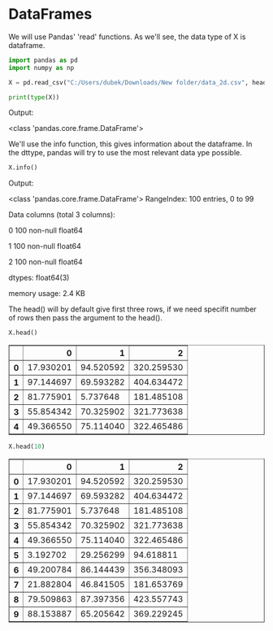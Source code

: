 
# DataFrames

We will use Pandas' 'read' functions. As we'll see, the data type of X is dataframe.


```python
import pandas as pd
import numpy as np

X = pd.read_csv("C:/Users/dubek/Downloads/New folder/data_2d.csv", header=None)

print(type(X))
```

Output:

<class 'pandas.core.frame.DataFrame'>
    

We'll use the info function, this gives information about the dataframe. In the dttype, pandas will try to use the most relevant data ype possible.


```python
X.info()
```
Output:

<class 'pandas.core.frame.DataFrame'>
RangeIndex: 100 entries, 0 to 99
    
Data columns (total 3 columns):
    
0    100 non-null float64
    
1    100 non-null float64
    
2    100 non-null float64
    
dtypes: float64(3)
    
memory usage: 2.4 KB
    
    

The head() will by default give first three rows, if we need specifit number of rows then pass the argument to the head().


```python
X.head()
```




<div>

<table border="1" class="dataframe">
  <thead>
    <tr style="text-align: right;">
      <th></th>
      <th>0</th>
      <th>1</th>
      <th>2</th>
    </tr>
  </thead>
  <tbody>
    <tr>
      <th>0</th>
      <td>17.930201</td>
      <td>94.520592</td>
      <td>320.259530</td>
    </tr>
    <tr>
      <th>1</th>
      <td>97.144697</td>
      <td>69.593282</td>
      <td>404.634472</td>
    </tr>
    <tr>
      <th>2</th>
      <td>81.775901</td>
      <td>5.737648</td>
      <td>181.485108</td>
    </tr>
    <tr>
      <th>3</th>
      <td>55.854342</td>
      <td>70.325902</td>
      <td>321.773638</td>
    </tr>
    <tr>
      <th>4</th>
      <td>49.366550</td>
      <td>75.114040</td>
      <td>322.465486</td>
    </tr>
  </tbody>
</table>
</div>




```python
X.head(10)
```




<div>

<table border="1" class="dataframe">
  <thead>
    <tr style="text-align: right;">
      <th></th>
      <th>0</th>
      <th>1</th>
      <th>2</th>
    </tr>
  </thead>
  <tbody>
    <tr>
      <th>0</th>
      <td>17.930201</td>
      <td>94.520592</td>
      <td>320.259530</td>
    </tr>
    <tr>
      <th>1</th>
      <td>97.144697</td>
      <td>69.593282</td>
      <td>404.634472</td>
    </tr>
    <tr>
      <th>2</th>
      <td>81.775901</td>
      <td>5.737648</td>
      <td>181.485108</td>
    </tr>
    <tr>
      <th>3</th>
      <td>55.854342</td>
      <td>70.325902</td>
      <td>321.773638</td>
    </tr>
    <tr>
      <th>4</th>
      <td>49.366550</td>
      <td>75.114040</td>
      <td>322.465486</td>
    </tr>
    <tr>
      <th>5</th>
      <td>3.192702</td>
      <td>29.256299</td>
      <td>94.618811</td>
    </tr>
    <tr>
      <th>6</th>
      <td>49.200784</td>
      <td>86.144439</td>
      <td>356.348093</td>
    </tr>
    <tr>
      <th>7</th>
      <td>21.882804</td>
      <td>46.841505</td>
      <td>181.653769</td>
    </tr>
    <tr>
      <th>8</th>
      <td>79.509863</td>
      <td>87.397356</td>
      <td>423.557743</td>
    </tr>
    <tr>
      <th>9</th>
      <td>88.153887</td>
      <td>65.205642</td>
      <td>369.229245</td>
    </tr>
  </tbody>
</table>
</div>


